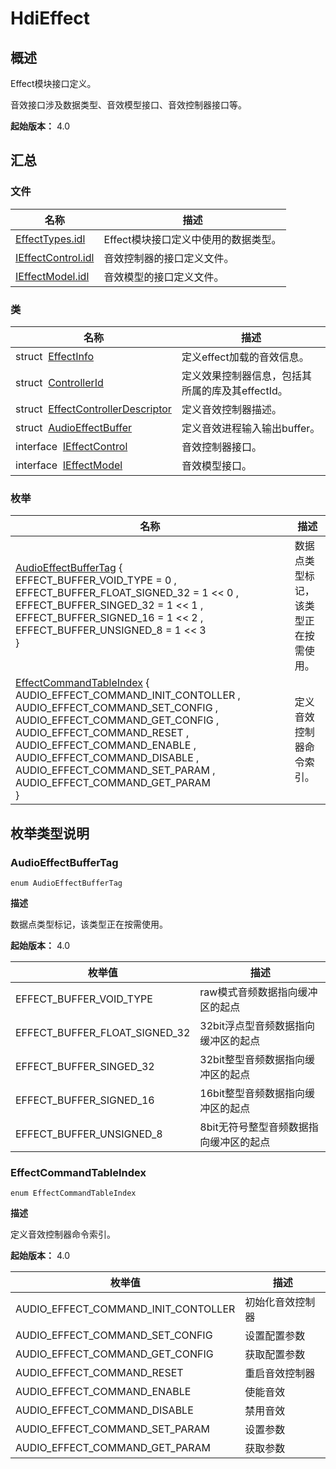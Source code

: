 # HdiEffect


## 概述

Effect模块接口定义。

音效接口涉及数据类型、音效模型接口、音效控制器接口等。

**起始版本：** 4.0


## 汇总


### 文件

| 名称 | 描述 | 
| -------- | -------- |
| [EffectTypes.idl](_effect_types_8idl.md) | Effect模块接口定义中使用的数据类型。 | 
| [IEffectControl.idl](_i_effect_control_8idl.md) | 音效控制器的接口定义文件。 | 
| [IEffectModel.idl](_i_effect_model_8idl.md) | 音效模型的接口定义文件。 | 


### 类

| 名称 | 描述 | 
| -------- | -------- |
| struct&nbsp;&nbsp;[EffectInfo](_effect_info.md) | 定义effect加载的音效信息。 | 
| struct&nbsp;&nbsp;[ControllerId](_controller_id.md) | 定义效果控制器信息，包括其所属的库及其effectId。 | 
| struct&nbsp;&nbsp;[EffectControllerDescriptor](_effect_controller_descriptor.md) | 定义音效控制器描述。 | 
| struct&nbsp;&nbsp;[AudioEffectBuffer](_audio_effect_buffer.md) | 定义音效进程输入输出buffer。 | 
| interface&nbsp;&nbsp;[IEffectControl](interface_i_effect_control.md) | 音效控制器接口。 | 
| interface&nbsp;&nbsp;[IEffectModel](interface_i_effect_model.md) | 音效模型接口。 | 


### 枚举

| 名称 | 描述 | 
| -------- | -------- |
| [AudioEffectBufferTag](#audioeffectbuffertag) {<br/>EFFECT_BUFFER_VOID_TYPE = 0 , EFFECT_BUFFER_FLOAT_SIGNED_32 = 1 &lt;&lt; 0 , EFFECT_BUFFER_SINGED_32 = 1 &lt;&lt; 1 , EFFECT_BUFFER_SIGNED_16 = 1 &lt;&lt; 2 , EFFECT_BUFFER_UNSIGNED_8 = 1 &lt;&lt; 3<br/>} | 数据点类型标记，该类型正在按需使用。 | 
| [EffectCommandTableIndex](#effectcommandtableindex) {<br/>AUDIO_EFFECT_COMMAND_INIT_CONTOLLER , AUDIO_EFFECT_COMMAND_SET_CONFIG , AUDIO_EFFECT_COMMAND_GET_CONFIG , AUDIO_EFFECT_COMMAND_RESET , AUDIO_EFFECT_COMMAND_ENABLE , AUDIO_EFFECT_COMMAND_DISABLE , AUDIO_EFFECT_COMMAND_SET_PARAM , AUDIO_EFFECT_COMMAND_GET_PARAM<br/>} | 定义音效控制器命令索引。 | 


## 枚举类型说明


### AudioEffectBufferTag

```
enum AudioEffectBufferTag
```

**描述**

数据点类型标记，该类型正在按需使用。

**起始版本：** 4.0

| 枚举值 | 描述 | 
| -------- | -------- |
| EFFECT_BUFFER_VOID_TYPE | raw模式音频数据指向缓冲区的起点 | 
| EFFECT_BUFFER_FLOAT_SIGNED_32 | 32bit浮点型音频数据指向缓冲区的起点 | 
| EFFECT_BUFFER_SINGED_32 | 32bit整型音频数据指向缓冲区的起点 | 
| EFFECT_BUFFER_SIGNED_16 | 16bit整型音频数据指向缓冲区的起点 | 
| EFFECT_BUFFER_UNSIGNED_8 | 8bit无符号整型音频数据指向缓冲区的起点 | 


### EffectCommandTableIndex

```
enum EffectCommandTableIndex
```

**描述**

定义音效控制器命令索引。

**起始版本：** 4.0

| 枚举值 | 描述 | 
| -------- | -------- |
| AUDIO_EFFECT_COMMAND_INIT_CONTOLLER | 初始化音效控制器 | 
| AUDIO_EFFECT_COMMAND_SET_CONFIG | 设置配置参数 | 
| AUDIO_EFFECT_COMMAND_GET_CONFIG | 获取配置参数 | 
| AUDIO_EFFECT_COMMAND_RESET | 重启音效控制器 | 
| AUDIO_EFFECT_COMMAND_ENABLE | 使能音效 | 
| AUDIO_EFFECT_COMMAND_DISABLE | 禁用音效 | 
| AUDIO_EFFECT_COMMAND_SET_PARAM | 设置参数 | 
| AUDIO_EFFECT_COMMAND_GET_PARAM | 获取参数 | 
